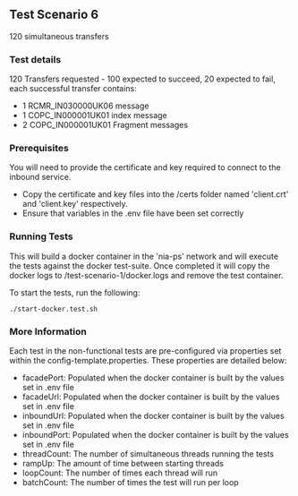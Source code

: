 ## Test Scenario 6

120 simultaneous transfers

### Test details

120 Transfers requested - 100 expected to succeed, 20 expected to fail, each successful transfer contains:
* 1 RCMR_IN030000UK06 message
* 1 COPC_IN000001UK01 index message
* 2 COPC_IN000001UK01 Fragment messages

### Prerequisites 

You will need to provide the certificate and key required to connect to the inbound service.
* Copy the certificate and key files into the /certs folder named 'client.crt' and 'client.key' respectively.
* Ensure that variables in the .env file have been set correctly

### Running Tests

This will build a docker container in the 'nia-ps' network and will execute the tests against the docker test-suite.
Once completed it will copy the docker logs to /test-scenario-1/docker.logs and remove the test container.

To start the tests, run the following: 
```
./start-docker.test.sh
```

### More Information

Each test in the non-functional tests are pre-configured via properties set within the config-template.properties.
These properties are detailed below:
* facadePort: Populated when the docker container is built by the values set in .env file
* facadeUrl: Populated when the docker container is built by the values set in .env file
* inboundUrl: Populated when the docker container is built by the values set in .env file
* inboundPort: Populated when the docker container is built by the values set in .env file
* threadCount: The number of simultaneous threads running the tests
* rampUp: The amount of time between starting threads
* loopCount: The number of times each thread will run
* batchCount: The number of times the test will run per loop